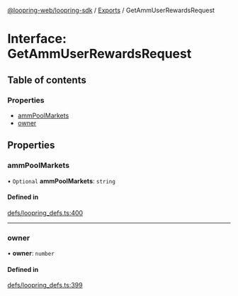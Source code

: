 [@loopring-web/loopring-sdk](../README.md) / [Exports](../modules.md) / GetAmmUserRewardsRequest

# Interface: GetAmmUserRewardsRequest

## Table of contents

### Properties

- [ammPoolMarkets](GetAmmUserRewardsRequest.md#ammpoolmarkets)
- [owner](GetAmmUserRewardsRequest.md#owner)

## Properties

### ammPoolMarkets

• `Optional` **ammPoolMarkets**: `string`

#### Defined in

[defs/loopring_defs.ts:400](https://github.com/Loopring/loopring_sdk/blob/a4b843d/src/defs/loopring_defs.ts#L400)

___

### owner

• **owner**: `number`

#### Defined in

[defs/loopring_defs.ts:399](https://github.com/Loopring/loopring_sdk/blob/a4b843d/src/defs/loopring_defs.ts#L399)
